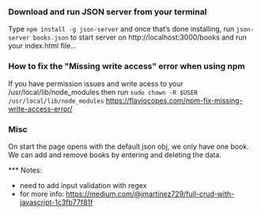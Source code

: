 ### Download and run JSON server from your terminal
Type ```npm install -g json-server``` and once that’s done installing, 
run ```json-server books.json``` to start server on http://localhost:3000/books
and run your index.html file... 

### How to fix the "Missing write access" error when using npm
If you have permission issues and write acess to your /usr/local/lib/node_modules
then run ```sudo chown -R $USER /usr/local/lib/node_modules```
https://flaviocopes.com/npm-fix-missing-write-access-error/

### Misc
On start the page opens with the default json obj, we only have one book.
We can add and remove books by entering and deleting the data.

*** Notes: 
- need to add input validation with regex
- for more info: https://medium.com/@jmartinez729/full-crud-with-javascript-1c3fb77f81f

